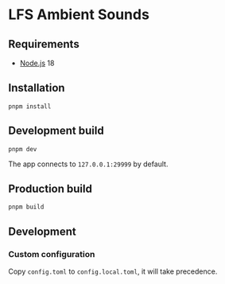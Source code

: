 # LFS Ambient Sounds

## Requirements

- [Node.js](https://nodejs.org/) 18

## Installation

```shell
pnpm install
```

## Development build

```shell
pnpm dev
```

The app connects to `127.0.0.1:29999` by default.

## Production build

```shell
pnpm build
```

## Development

### Custom configuration

Copy `config.toml` to `config.local.toml`, it will take precedence.